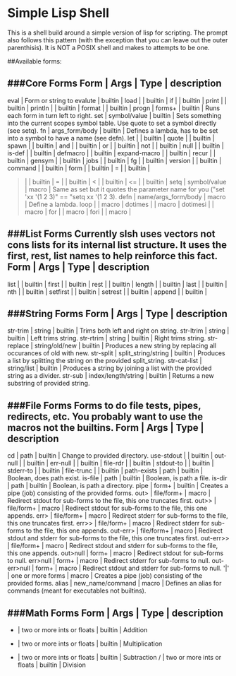 # Simple Lisp Shell

This is a shell build around a simple version of lisp for scripting.  The prompt
also follows this pattern (with the exception that you can leave out the outer
parenthisis).  It is NOT a POSIX shell and makes to attempts to be one.

##Available forms:

###Core Forms
Form | Args | Type | description
--------------------------------
eval | Form or string to evalute | builtin | 
load | | builtin |
if | | builtin |
print | | builtin |
println | | builtin |
format | | builtin |
progn | forms+ | builtin | Runs each form in turn left to right.
set | symbol/value | builtin | Sets something into the current scopes symbol table.  Use quote to set a symbol directly (see setq).
fn | args_form/body | builtin | Defines a lambda, has to be set into a symbol to have a name (see defn).
let | | builtin |
quote | | builtin |
spawn | | builtin |
and | | builtin |
or | | builtin |
not | | builtin |
null | | builtin |
is-def | | builtin |
defmacro | | builtin |
expand-macro | | builtin |
recur | | builtin |
gensym | | builtin |
jobs | | builtin |
fg | | builtin |
version | | builtin |
command | | builtin |
form | | builtin |
= | | builtin |
> | | builtin |
>= | | builtin |
< | | builtin |
<= | | builtin |
setq | symbol/value | macro | Same as set but it quotes the parameter name for you ("set 'xx '(1 2 3)" == "setq xx '(1 2 3).
defn | name/args_form/body | macro | Define a lambda.
loop | | macro |
dotimes | | macro |
dotimesi | | macro |
for | | macro |
fori | | macro |


###List Forms
Currently slsh uses vectors not cons lists for its internal list structure.
It uses the first, rest, list names to help reinforce this fact.
Form | Args | Type | description
--------------------------------
list | | builtin |
first | | builtin |
rest | | builtin |
length | | builtin |
last | | builtin |
nth | | builtin |
setfirst | | builtin |
setrest | | builtin |
append | | builtin |


###String Forms
Form | Args | Type | description
--------------------------------
str-trim | string | builtin | Trims both left and right on string.
str-ltrim | string | builtin | Left trims string.
str-rtrim | string | builtin | Right trims string.
str-replace | string/old/new | builtin | Produces a new string by replacing all occurances of old with new.
str-split | split_string/string | builtin | Produces a list by splitting the string on the provided split_string.
str-cat-list | string/list | builtin | Produces a string by joining a list with the provided string as a divider.
str-sub | index/length/string | builtin | Returns a new substring of provided string.


###File Forms
Forms to do file tests, pipes, redirects, etc.  You probably want to use the 
macros not the builtins.
Form | Args | Type | description
--------------------------------
cd | path | builtin | Change to provided directory.
use-stdout | | builtin |
out-null | | builtin |
err-null | | builtin |
file-rdr | | builtin |
stdout-to | | builtin |
stderr-to | | builtin |
file-trunc | | builtin |
path-exists | path | builtin | Boolean, does path exist.
is-file | path | builtin | Boolean, is path a file.
is-dir | path | builtin | Boolean, is path a directory.
pipe | form+ | builtin | Creates a pipe (job) consisting of the provided forms.
out> | file/form+ | macro | Redirect stdout for sub-forms to the file, this one truncates first.
out>> | file/form+ | macro | Redirect stdout for sub-forms to the file, this one appends.
err> | file/form+ | macro | Redirect stderr for sub-forms to the file, this one truncates first.
err>> | file/form+ | macro | Redirect stderr for sub-forms to the file, this one appends.
out-err> | file/form+ | macro | Redirect stdout and stderr for sub-forms to the file, this one truncates first.
out-err>> | file/form+ | macro | Redirect stdout and stderr for sub-forms to the file, this one appends.
out>null | form+ | macro | Redirect stdout for sub-forms to null.
err>null | form+ | macro | Redirect stderr for sub-forms to null.
out-err>null | form+ | macro | Redirect stdout and stderr for sub-forms to null.
'|' | one or more forms | macro | Creates a pipe (job) consisting of the provided forms.
alias | new_name/command | macro | Defines an alias for commands (meant for executables not builtins).


###Math Forms
Form | Args | Type | description
--------------------------------
+ | two or more ints or floats | builtin | Addition
* | two or more ints or floats | builtin | Multiplication
- | two or more ints or floats | builtin | Subtraction
/ | two or more ints or floats | builtin | Division
